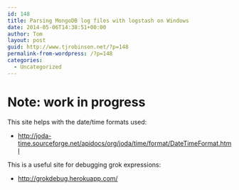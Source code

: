 ```yaml
---
id: 148
title: Parsing MongoDB log files with logstash on Windows
date: 2014-05-06T14:38:51+00:00
author: Tom
layout: post
guid: http://www.tjrobinson.net/?p=148
permalink-from-wordpress: /?p=148
categories:
  - Uncategorized
---
```

# **Note: work in progress**

This site helps with the date/time formats used:

  * <http://joda-time.sourceforge.net/apidocs/org/joda/time/format/DateTimeFormat.html>

This is a useful site for debugging grok expressions:

  * <http://grokdebug.herokuapp.com/>